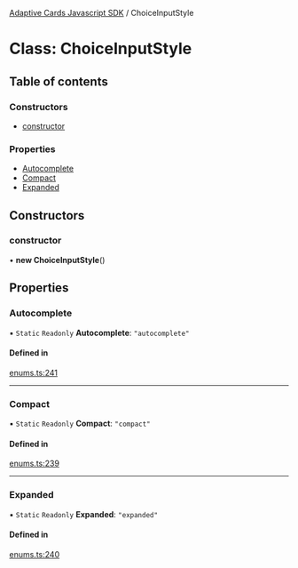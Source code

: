 [Adaptive Cards Javascript SDK](../README.md) / ChoiceInputStyle

# Class: ChoiceInputStyle

## Table of contents

### Constructors

- [constructor](ChoiceInputStyle.md#constructor)

### Properties

- [Autocomplete](ChoiceInputStyle.md#autocomplete)
- [Compact](ChoiceInputStyle.md#compact)
- [Expanded](ChoiceInputStyle.md#expanded)

## Constructors

### constructor

• **new ChoiceInputStyle**()

## Properties

### Autocomplete

▪ `Static` `Readonly` **Autocomplete**: ``"autocomplete"``

#### Defined in

[enums.ts:241](https://github.com/asseco-see/AdaptiveCards/blob/1f0afdc45/source/nodejs/adaptivecards/src/enums.ts#L241)

___

### Compact

▪ `Static` `Readonly` **Compact**: ``"compact"``

#### Defined in

[enums.ts:239](https://github.com/asseco-see/AdaptiveCards/blob/1f0afdc45/source/nodejs/adaptivecards/src/enums.ts#L239)

___

### Expanded

▪ `Static` `Readonly` **Expanded**: ``"expanded"``

#### Defined in

[enums.ts:240](https://github.com/asseco-see/AdaptiveCards/blob/1f0afdc45/source/nodejs/adaptivecards/src/enums.ts#L240)
